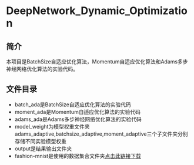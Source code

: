 # DeepNetwork_Dynamic_Optimization

## 简介

 本项目是BatchSize自适应优化算法，Momentum自适应优化算法和Adams多步神经网络优化算法的实验代码。

## 文件目录

- batch_ada是BatchSize自适应优化算法的实验代码
- moment_ada是Momentum自适应优化算法的实验代码
- adams_ada是Adams多步神经网络优化算法的实验代码
- model_weight为模型权重文件夹 adams_adaptive,batchsize_adaptive,moment_adaptive三个子文件夹分别存储不同实验模型权重
- output是结果输出文件夹
- fashion-mnist是使用的数据集合文件夹[点击此链接下载](https://github.com/zalandoresearch/fashion-mnist)
